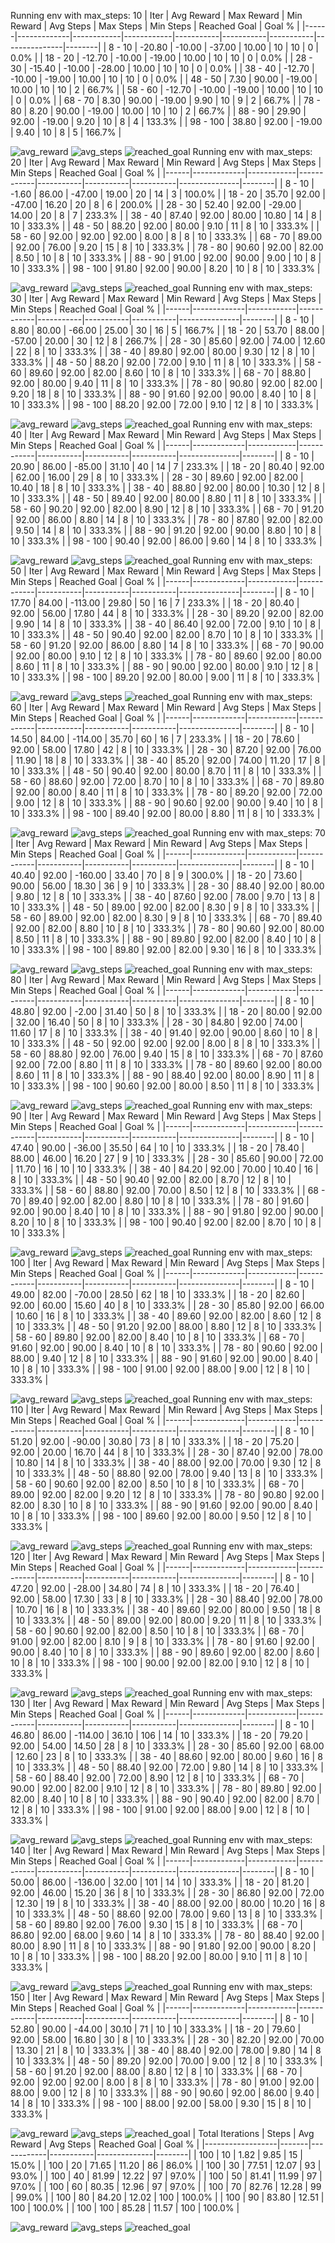 Running env with max_steps: 10
| Iter | Avg Reward | Max Reward | Min Reward | Avg Steps | Max Steps | Min Steps | Reached Goal | Goal % |
|------|-------------|------------|------------|-----------|-----------|-----------|---------------|--------|
| 8 - 10 | -20.80 | -10.00 | -37.00 | 10.00 | 10 | 10 | 0 | 0.0% |
| 18 - 20 | -12.70 | -10.00 | -19.00 | 10.00 | 10 | 10 | 0 | 0.0% |
| 28 - 30 | -15.40 | -10.00 | -28.00 | 10.00 | 10 | 10 | 0 | 0.0% |
| 38 - 40 | -12.70 | -10.00 | -19.00 | 10.00 | 10 | 10 | 0 | 0.0% |
| 48 - 50 | 7.30 | 90.00 | -19.00 | 10.00 | 10 | 10 | 2 | 66.7% |
| 58 - 60 | -12.70 | -10.00 | -19.00 | 10.00 | 10 | 10 | 0 | 0.0% |
| 68 - 70 | 8.30 | 90.00 | -19.00 | 9.90 | 10 | 9 | 2 | 66.7% |
| 78 - 80 | 8.20 | 90.00 | -19.00 | 10.00 | 10 | 10 | 2 | 66.7% |
| 88 - 90 | 29.90 | 92.00 | -19.00 | 9.20 | 10 | 8 | 4 | 133.3% |
| 98 - 100 | 38.80 | 92.00 | -19.00 | 9.40 | 10 | 8 | 5 | 166.7% |

![avg_reward](./avg_reward-10.png)
![avg_steps](./avg_steps-10.png)
![reached_goal](./reached_goal-10.png)
Running env with max_steps: 20
| Iter | Avg Reward | Max Reward | Min Reward | Avg Steps | Max Steps | Min Steps | Reached Goal | Goal % |
|------|-------------|------------|------------|-----------|-----------|-----------|---------------|--------|
| 8 - 10 | -1.60 | 86.00 | -47.00 | 19.00 | 20 | 14 | 3 | 100.0% |
| 18 - 20 | 35.70 | 92.00 | -47.00 | 16.20 | 20 | 8 | 6 | 200.0% |
| 28 - 30 | 52.40 | 92.00 | -29.00 | 14.00 | 20 | 8 | 7 | 233.3% |
| 38 - 40 | 87.40 | 92.00 | 80.00 | 10.80 | 14 | 8 | 10 | 333.3% |
| 48 - 50 | 88.20 | 92.00 | 80.00 | 9.10 | 11 | 8 | 10 | 333.3% |
| 58 - 60 | 92.00 | 92.00 | 92.00 | 8.00 | 8 | 8 | 10 | 333.3% |
| 68 - 70 | 89.00 | 92.00 | 76.00 | 9.20 | 15 | 8 | 10 | 333.3% |
| 78 - 80 | 90.60 | 92.00 | 82.00 | 8.50 | 10 | 8 | 10 | 333.3% |
| 88 - 90 | 91.00 | 92.00 | 90.00 | 9.00 | 10 | 8 | 10 | 333.3% |
| 98 - 100 | 91.80 | 92.00 | 90.00 | 8.20 | 10 | 8 | 10 | 333.3% |

![avg_reward](./avg_reward-20.png)
![avg_steps](./avg_steps-20.png)
![reached_goal](./reached_goal-20.png)
Running env with max_steps: 30
| Iter | Avg Reward | Max Reward | Min Reward | Avg Steps | Max Steps | Min Steps | Reached Goal | Goal % |
|------|-------------|------------|------------|-----------|-----------|-----------|---------------|--------|
| 8 - 10 | 8.80 | 80.00 | -66.00 | 25.00 | 30 | 16 | 5 | 166.7% |
| 18 - 20 | 53.70 | 88.00 | -57.00 | 20.00 | 30 | 12 | 8 | 266.7% |
| 28 - 30 | 85.60 | 92.00 | 74.00 | 12.60 | 22 | 8 | 10 | 333.3% |
| 38 - 40 | 89.80 | 92.00 | 80.00 | 9.30 | 12 | 8 | 10 | 333.3% |
| 48 - 50 | 88.20 | 92.00 | 72.00 | 9.10 | 11 | 8 | 10 | 333.3% |
| 58 - 60 | 89.60 | 92.00 | 82.00 | 8.60 | 10 | 8 | 10 | 333.3% |
| 68 - 70 | 88.80 | 92.00 | 80.00 | 9.40 | 11 | 8 | 10 | 333.3% |
| 78 - 80 | 90.80 | 92.00 | 82.00 | 9.20 | 18 | 8 | 10 | 333.3% |
| 88 - 90 | 91.60 | 92.00 | 90.00 | 8.40 | 10 | 8 | 10 | 333.3% |
| 98 - 100 | 88.20 | 92.00 | 72.00 | 9.10 | 12 | 8 | 10 | 333.3% |

![avg_reward](./avg_reward-30.png)
![avg_steps](./avg_steps-30.png)
![reached_goal](./reached_goal-30.png)
Running env with max_steps: 40
| Iter | Avg Reward | Max Reward | Min Reward | Avg Steps | Max Steps | Min Steps | Reached Goal | Goal % |
|------|-------------|------------|------------|-----------|-----------|-----------|---------------|--------|
| 8 - 10 | 20.90 | 86.00 | -85.00 | 31.10 | 40 | 14 | 7 | 233.3% |
| 18 - 20 | 80.40 | 92.00 | 62.00 | 16.00 | 29 | 8 | 10 | 333.3% |
| 28 - 30 | 89.60 | 92.00 | 82.00 | 10.40 | 18 | 8 | 10 | 333.3% |
| 38 - 40 | 88.80 | 92.00 | 80.00 | 10.30 | 12 | 8 | 10 | 333.3% |
| 48 - 50 | 89.40 | 92.00 | 80.00 | 8.80 | 11 | 8 | 10 | 333.3% |
| 58 - 60 | 90.20 | 92.00 | 82.00 | 8.90 | 12 | 8 | 10 | 333.3% |
| 68 - 70 | 91.20 | 92.00 | 86.00 | 8.80 | 14 | 8 | 10 | 333.3% |
| 78 - 80 | 87.80 | 92.00 | 82.00 | 9.50 | 14 | 8 | 10 | 333.3% |
| 88 - 90 | 91.20 | 92.00 | 90.00 | 8.80 | 10 | 8 | 10 | 333.3% |
| 98 - 100 | 90.40 | 92.00 | 86.00 | 9.60 | 14 | 8 | 10 | 333.3% |

![avg_reward](./avg_reward-40.png)
![avg_steps](./avg_steps-40.png)
![reached_goal](./reached_goal-40.png)
Running env with max_steps: 50
| Iter | Avg Reward | Max Reward | Min Reward | Avg Steps | Max Steps | Min Steps | Reached Goal | Goal % |
|------|-------------|------------|------------|-----------|-----------|-----------|---------------|--------|
| 8 - 10 | 17.70 | 84.00 | -113.00 | 29.80 | 50 | 16 | 7 | 233.3% |
| 18 - 20 | 80.40 | 92.00 | 56.00 | 17.80 | 44 | 8 | 10 | 333.3% |
| 28 - 30 | 89.20 | 92.00 | 82.00 | 9.90 | 14 | 8 | 10 | 333.3% |
| 38 - 40 | 86.40 | 92.00 | 72.00 | 9.10 | 10 | 8 | 10 | 333.3% |
| 48 - 50 | 90.40 | 92.00 | 82.00 | 8.70 | 10 | 8 | 10 | 333.3% |
| 58 - 60 | 91.20 | 92.00 | 86.00 | 8.80 | 14 | 8 | 10 | 333.3% |
| 68 - 70 | 90.00 | 92.00 | 80.00 | 9.10 | 12 | 8 | 10 | 333.3% |
| 78 - 80 | 89.60 | 92.00 | 80.00 | 8.60 | 11 | 8 | 10 | 333.3% |
| 88 - 90 | 90.00 | 92.00 | 80.00 | 9.10 | 12 | 8 | 10 | 333.3% |
| 98 - 100 | 89.20 | 92.00 | 80.00 | 9.00 | 11 | 8 | 10 | 333.3% |

![avg_reward](./avg_reward-50.png)
![avg_steps](./avg_steps-50.png)
![reached_goal](./reached_goal-50.png)
Running env with max_steps: 60
| Iter | Avg Reward | Max Reward | Min Reward | Avg Steps | Max Steps | Min Steps | Reached Goal | Goal % |
|------|-------------|------------|------------|-----------|-----------|-----------|---------------|--------|
| 8 - 10 | 14.50 | 84.00 | -114.00 | 35.70 | 60 | 16 | 7 | 233.3% |
| 18 - 20 | 78.60 | 92.00 | 58.00 | 17.80 | 42 | 8 | 10 | 333.3% |
| 28 - 30 | 87.20 | 92.00 | 76.00 | 11.90 | 18 | 8 | 10 | 333.3% |
| 38 - 40 | 85.20 | 92.00 | 74.00 | 11.20 | 17 | 8 | 10 | 333.3% |
| 48 - 50 | 90.40 | 92.00 | 80.00 | 8.70 | 11 | 8 | 10 | 333.3% |
| 58 - 60 | 88.60 | 92.00 | 72.00 | 8.70 | 10 | 8 | 10 | 333.3% |
| 68 - 70 | 89.80 | 92.00 | 80.00 | 8.40 | 11 | 8 | 10 | 333.3% |
| 78 - 80 | 89.20 | 92.00 | 72.00 | 9.00 | 12 | 8 | 10 | 333.3% |
| 88 - 90 | 90.60 | 92.00 | 90.00 | 9.40 | 10 | 8 | 10 | 333.3% |
| 98 - 100 | 89.40 | 92.00 | 80.00 | 8.80 | 11 | 8 | 10 | 333.3% |

![avg_reward](./avg_reward-60.png)
![avg_steps](./avg_steps-60.png)
![reached_goal](./reached_goal-60.png)
Running env with max_steps: 70
| Iter | Avg Reward | Max Reward | Min Reward | Avg Steps | Max Steps | Min Steps | Reached Goal | Goal % |
|------|-------------|------------|------------|-----------|-----------|-----------|---------------|--------|
| 8 - 10 | 40.40 | 92.00 | -160.00 | 33.40 | 70 | 8 | 9 | 300.0% |
| 18 - 20 | 73.60 | 90.00 | 56.00 | 18.30 | 36 | 9 | 10 | 333.3% |
| 28 - 30 | 88.40 | 92.00 | 80.00 | 9.80 | 12 | 8 | 10 | 333.3% |
| 38 - 40 | 87.60 | 92.00 | 78.00 | 9.70 | 13 | 8 | 10 | 333.3% |
| 48 - 50 | 89.00 | 92.00 | 82.00 | 8.30 | 9 | 8 | 10 | 333.3% |
| 58 - 60 | 89.00 | 92.00 | 82.00 | 8.30 | 9 | 8 | 10 | 333.3% |
| 68 - 70 | 89.40 | 92.00 | 82.00 | 8.80 | 10 | 8 | 10 | 333.3% |
| 78 - 80 | 90.60 | 92.00 | 80.00 | 8.50 | 11 | 8 | 10 | 333.3% |
| 88 - 90 | 89.80 | 92.00 | 82.00 | 8.40 | 10 | 8 | 10 | 333.3% |
| 98 - 100 | 89.80 | 92.00 | 82.00 | 9.30 | 16 | 8 | 10 | 333.3% |

![avg_reward](./avg_reward-70.png)
![avg_steps](./avg_steps-70.png)
![reached_goal](./reached_goal-70.png)
Running env with max_steps: 80
| Iter | Avg Reward | Max Reward | Min Reward | Avg Steps | Max Steps | Min Steps | Reached Goal | Goal % |
|------|-------------|------------|------------|-----------|-----------|-----------|---------------|--------|
| 8 - 10 | 48.80 | 92.00 | -2.00 | 31.40 | 50 | 8 | 10 | 333.3% |
| 18 - 20 | 80.00 | 92.00 | 32.00 | 16.40 | 50 | 8 | 10 | 333.3% |
| 28 - 30 | 84.80 | 92.00 | 74.00 | 11.60 | 17 | 8 | 10 | 333.3% |
| 38 - 40 | 91.40 | 92.00 | 90.00 | 8.60 | 10 | 8 | 10 | 333.3% |
| 48 - 50 | 92.00 | 92.00 | 92.00 | 8.00 | 8 | 8 | 10 | 333.3% |
| 58 - 60 | 88.80 | 92.00 | 76.00 | 9.40 | 15 | 8 | 10 | 333.3% |
| 68 - 70 | 87.60 | 92.00 | 72.00 | 8.80 | 11 | 8 | 10 | 333.3% |
| 78 - 80 | 89.60 | 92.00 | 80.00 | 8.60 | 11 | 8 | 10 | 333.3% |
| 88 - 90 | 88.40 | 92.00 | 80.00 | 8.90 | 11 | 8 | 10 | 333.3% |
| 98 - 100 | 90.60 | 92.00 | 80.00 | 8.50 | 11 | 8 | 10 | 333.3% |

![avg_reward](./avg_reward-80.png)
![avg_steps](./avg_steps-80.png)
![reached_goal](./reached_goal-80.png)
Running env with max_steps: 90
| Iter | Avg Reward | Max Reward | Min Reward | Avg Steps | Max Steps | Min Steps | Reached Goal | Goal % |
|------|-------------|------------|------------|-----------|-----------|-----------|---------------|--------|
| 8 - 10 | 47.40 | 90.00 | -36.00 | 35.50 | 64 | 10 | 10 | 333.3% |
| 18 - 20 | 78.40 | 88.00 | 46.00 | 16.20 | 27 | 9 | 10 | 333.3% |
| 28 - 30 | 85.60 | 90.00 | 72.00 | 11.70 | 16 | 10 | 10 | 333.3% |
| 38 - 40 | 84.20 | 92.00 | 70.00 | 10.40 | 16 | 8 | 10 | 333.3% |
| 48 - 50 | 90.40 | 92.00 | 82.00 | 8.70 | 12 | 8 | 10 | 333.3% |
| 58 - 60 | 88.80 | 92.00 | 70.00 | 8.50 | 12 | 8 | 10 | 333.3% |
| 68 - 70 | 89.40 | 92.00 | 82.00 | 8.80 | 10 | 8 | 10 | 333.3% |
| 78 - 80 | 91.60 | 92.00 | 90.00 | 8.40 | 10 | 8 | 10 | 333.3% |
| 88 - 90 | 91.80 | 92.00 | 90.00 | 8.20 | 10 | 8 | 10 | 333.3% |
| 98 - 100 | 90.40 | 92.00 | 82.00 | 8.70 | 10 | 8 | 10 | 333.3% |

![avg_reward](./avg_reward-90.png)
![avg_steps](./avg_steps-90.png)
![reached_goal](./reached_goal-90.png)
Running env with max_steps: 100
| Iter | Avg Reward | Max Reward | Min Reward | Avg Steps | Max Steps | Min Steps | Reached Goal | Goal % |
|------|-------------|------------|------------|-----------|-----------|-----------|---------------|--------|
| 8 - 10 | 49.00 | 82.00 | -70.00 | 28.50 | 62 | 18 | 10 | 333.3% |
| 18 - 20 | 82.60 | 92.00 | 60.00 | 15.60 | 40 | 8 | 10 | 333.3% |
| 28 - 30 | 85.80 | 92.00 | 66.00 | 10.60 | 16 | 8 | 10 | 333.3% |
| 38 - 40 | 89.60 | 92.00 | 82.00 | 8.60 | 12 | 8 | 10 | 333.3% |
| 48 - 50 | 91.20 | 92.00 | 88.00 | 8.80 | 12 | 8 | 10 | 333.3% |
| 58 - 60 | 89.80 | 92.00 | 82.00 | 8.40 | 10 | 8 | 10 | 333.3% |
| 68 - 70 | 91.60 | 92.00 | 90.00 | 8.40 | 10 | 8 | 10 | 333.3% |
| 78 - 80 | 90.60 | 92.00 | 88.00 | 9.40 | 12 | 8 | 10 | 333.3% |
| 88 - 90 | 91.60 | 92.00 | 90.00 | 8.40 | 10 | 8 | 10 | 333.3% |
| 98 - 100 | 91.00 | 92.00 | 88.00 | 9.00 | 12 | 8 | 10 | 333.3% |

![avg_reward](./avg_reward-100.png)
![avg_steps](./avg_steps-100.png)
![reached_goal](./reached_goal-100.png)
Running env with max_steps: 110
| Iter | Avg Reward | Max Reward | Min Reward | Avg Steps | Max Steps | Min Steps | Reached Goal | Goal % |
|------|-------------|------------|------------|-----------|-----------|-----------|---------------|--------|
| 8 - 10 | 51.20 | 92.00 | -90.00 | 30.80 | 73 | 8 | 10 | 333.3% |
| 18 - 20 | 75.20 | 92.00 | 20.00 | 16.70 | 44 | 8 | 10 | 333.3% |
| 28 - 30 | 87.40 | 92.00 | 78.00 | 10.80 | 14 | 8 | 10 | 333.3% |
| 38 - 40 | 88.00 | 92.00 | 70.00 | 9.30 | 12 | 8 | 10 | 333.3% |
| 48 - 50 | 88.80 | 92.00 | 78.00 | 9.40 | 13 | 8 | 10 | 333.3% |
| 58 - 60 | 90.60 | 92.00 | 82.00 | 8.50 | 10 | 8 | 10 | 333.3% |
| 68 - 70 | 89.00 | 92.00 | 82.00 | 9.20 | 12 | 8 | 10 | 333.3% |
| 78 - 80 | 90.80 | 92.00 | 82.00 | 8.30 | 10 | 8 | 10 | 333.3% |
| 88 - 90 | 91.60 | 92.00 | 90.00 | 8.40 | 10 | 8 | 10 | 333.3% |
| 98 - 100 | 89.60 | 92.00 | 80.00 | 9.50 | 12 | 8 | 10 | 333.3% |

![avg_reward](./avg_reward-110.png)
![avg_steps](./avg_steps-110.png)
![reached_goal](./reached_goal-110.png)
Running env with max_steps: 120
| Iter | Avg Reward | Max Reward | Min Reward | Avg Steps | Max Steps | Min Steps | Reached Goal | Goal % |
|------|-------------|------------|------------|-----------|-----------|-----------|---------------|--------|
| 8 - 10 | 47.20 | 92.00 | -28.00 | 34.80 | 74 | 8 | 10 | 333.3% |
| 18 - 20 | 76.40 | 92.00 | 58.00 | 17.30 | 33 | 8 | 10 | 333.3% |
| 28 - 30 | 88.40 | 92.00 | 78.00 | 10.70 | 16 | 8 | 10 | 333.3% |
| 38 - 40 | 89.60 | 92.00 | 80.00 | 9.50 | 18 | 8 | 10 | 333.3% |
| 48 - 50 | 89.00 | 92.00 | 80.00 | 9.20 | 11 | 8 | 10 | 333.3% |
| 58 - 60 | 90.60 | 92.00 | 82.00 | 8.50 | 10 | 8 | 10 | 333.3% |
| 68 - 70 | 91.00 | 92.00 | 82.00 | 8.10 | 9 | 8 | 10 | 333.3% |
| 78 - 80 | 91.60 | 92.00 | 90.00 | 8.40 | 10 | 8 | 10 | 333.3% |
| 88 - 90 | 89.60 | 92.00 | 82.00 | 8.60 | 10 | 8 | 10 | 333.3% |
| 98 - 100 | 90.00 | 92.00 | 82.00 | 9.10 | 12 | 8 | 10 | 333.3% |

![avg_reward](./avg_reward-120.png)
![avg_steps](./avg_steps-120.png)
![reached_goal](./reached_goal-120.png)
Running env with max_steps: 130
| Iter | Avg Reward | Max Reward | Min Reward | Avg Steps | Max Steps | Min Steps | Reached Goal | Goal % |
|------|-------------|------------|------------|-----------|-----------|-----------|---------------|--------|
| 8 - 10 | 46.80 | 86.00 | -114.00 | 36.10 | 106 | 14 | 10 | 333.3% |
| 18 - 20 | 79.20 | 92.00 | 54.00 | 14.50 | 28 | 8 | 10 | 333.3% |
| 28 - 30 | 85.60 | 92.00 | 68.00 | 12.60 | 23 | 8 | 10 | 333.3% |
| 38 - 40 | 88.60 | 92.00 | 80.00 | 9.60 | 16 | 8 | 10 | 333.3% |
| 48 - 50 | 88.40 | 92.00 | 72.00 | 9.80 | 14 | 8 | 10 | 333.3% |
| 58 - 60 | 88.40 | 92.00 | 72.00 | 8.90 | 12 | 8 | 10 | 333.3% |
| 68 - 70 | 90.00 | 92.00 | 82.00 | 9.10 | 12 | 8 | 10 | 333.3% |
| 78 - 80 | 89.80 | 92.00 | 82.00 | 8.40 | 10 | 8 | 10 | 333.3% |
| 88 - 90 | 90.40 | 92.00 | 82.00 | 8.70 | 12 | 8 | 10 | 333.3% |
| 98 - 100 | 91.00 | 92.00 | 88.00 | 9.00 | 12 | 8 | 10 | 333.3% |

![avg_reward](./avg_reward-130.png)
![avg_steps](./avg_steps-130.png)
![reached_goal](./reached_goal-130.png)
Running env with max_steps: 140
| Iter | Avg Reward | Max Reward | Min Reward | Avg Steps | Max Steps | Min Steps | Reached Goal | Goal % |
|------|-------------|------------|------------|-----------|-----------|-----------|---------------|--------|
| 8 - 10 | 50.00 | 86.00 | -136.00 | 32.00 | 101 | 14 | 10 | 333.3% |
| 18 - 20 | 81.20 | 92.00 | 46.00 | 15.20 | 36 | 8 | 10 | 333.3% |
| 28 - 30 | 86.80 | 92.00 | 72.00 | 12.30 | 19 | 8 | 10 | 333.3% |
| 38 - 40 | 88.00 | 92.00 | 80.00 | 10.20 | 16 | 8 | 10 | 333.3% |
| 48 - 50 | 88.60 | 92.00 | 78.00 | 9.60 | 13 | 8 | 10 | 333.3% |
| 58 - 60 | 89.80 | 92.00 | 76.00 | 9.30 | 15 | 8 | 10 | 333.3% |
| 68 - 70 | 86.80 | 92.00 | 68.00 | 9.60 | 14 | 8 | 10 | 333.3% |
| 78 - 80 | 88.40 | 92.00 | 80.00 | 8.90 | 11 | 8 | 10 | 333.3% |
| 88 - 90 | 91.80 | 92.00 | 90.00 | 8.20 | 10 | 8 | 10 | 333.3% |
| 98 - 100 | 88.20 | 92.00 | 80.00 | 9.10 | 11 | 8 | 10 | 333.3% |

![avg_reward](./avg_reward-140.png)
![avg_steps](./avg_steps-140.png)
![reached_goal](./reached_goal-140.png)
Running env with max_steps: 150
| Iter | Avg Reward | Max Reward | Min Reward | Avg Steps | Max Steps | Min Steps | Reached Goal | Goal % |
|------|-------------|------------|------------|-----------|-----------|-----------|---------------|--------|
| 8 - 10 | 52.80 | 90.00 | -44.00 | 30.10 | 71 | 10 | 10 | 333.3% |
| 18 - 20 | 79.60 | 92.00 | 58.00 | 16.80 | 30 | 8 | 10 | 333.3% |
| 28 - 30 | 82.20 | 92.00 | 70.00 | 13.30 | 21 | 8 | 10 | 333.3% |
| 38 - 40 | 88.40 | 92.00 | 78.00 | 9.80 | 14 | 8 | 10 | 333.3% |
| 48 - 50 | 89.20 | 92.00 | 70.00 | 9.00 | 12 | 8 | 10 | 333.3% |
| 58 - 60 | 91.20 | 92.00 | 88.00 | 8.80 | 12 | 8 | 10 | 333.3% |
| 68 - 70 | 92.00 | 92.00 | 92.00 | 8.00 | 8 | 8 | 10 | 333.3% |
| 78 - 80 | 91.00 | 92.00 | 88.00 | 9.00 | 12 | 8 | 10 | 333.3% |
| 88 - 90 | 90.60 | 92.00 | 86.00 | 9.40 | 14 | 8 | 10 | 333.3% |
| 98 - 100 | 88.00 | 92.00 | 58.00 | 9.30 | 15 | 8 | 10 | 333.3% |

![avg_reward](./avg_reward-150.png)
![avg_steps](./avg_steps-150.png)
![reached_goal](./reached_goal-150.png)
| Total Iterations | Steps | Avg Reward | Avg Steps | Reached Goal | Goal % |
|------------------|-------|------------|-----------|--------------|--------|
| 100 | 10 | 1.82 | 9.85 | 15 | 15.0% |
| 100 | 20 | 71.65 | 11.20 | 86 | 86.0% |
| 100 | 30 | 77.51 | 12.07 | 93 | 93.0% |
| 100 | 40 | 81.99 | 12.22 | 97 | 97.0% |
| 100 | 50 | 81.41 | 11.99 | 97 | 97.0% |
| 100 | 60 | 80.35 | 12.96 | 97 | 97.0% |
| 100 | 70 | 82.76 | 12.28 | 99 | 99.0% |
| 100 | 80 | 84.20 | 12.02 | 100 | 100.0% |
| 100 | 90 | 83.80 | 12.51 | 100 | 100.0% |
| 100 | 100 | 85.28 | 11.57 | 100 | 100.0% |

![avg_reward](./avg_reward.png)
![avg_steps](./avg_steps.png)
![reached_goal](./reached_goal.png)

